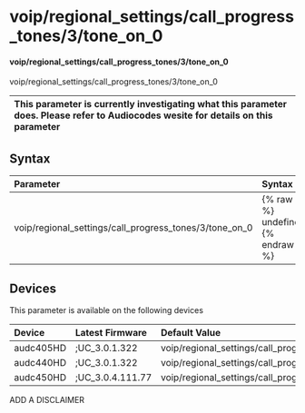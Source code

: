 ﻿---
description: voip/regional_settings/call_progress_tones/3/tone_on_0
search: false
---

# voip/regional_settings/call_progress_tones/3/tone_on_0

#### voip/regional_settings/call_progress_tones/3/tone_on_0

voip/regional_settings/call_progress_tones/3/tone_on_0


| This parameter is currently investigating what this parameter does. Please refer to Audiocodes wesite for details on this parameter | 
| :--- |

## Syntax
| Parameter | Syntax |
| :--- | :--- |
|voip/regional_settings/call_progress_tones/3/tone_on_0 | {% raw %} undefined {% endraw %}|

## Devices
This parameter is available on the following devices

| Device | Latest Firmware | Default Value |
|:---|:---|:---|
| audc405HD | ;UC_3.0.1.322 | voip/regional_settings/call_progress_tones/3/tone_on_0=25 
| audc440HD | ;UC_3.0.1.322 | voip/regional_settings/call_progress_tones/3/tone_on_0=25 
| audc450HD | ;UC_3.0.4.111.77 | voip/regional_settings/call_progress_tones/3/tone_on_0=25 

ADD A DISCLAIMER
